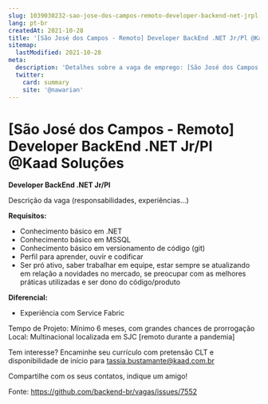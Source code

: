```yaml
---
slug: 1039030232-sao-jose-dos-campos-remoto-developer-backend-net-jrpl-at-kaad-solucoes
lang: pt-br
createdAt: 2021-10-28
title: '[São José dos Campos - Remoto] Developer BackEnd .NET Jr/Pl @Kaad Soluções - Vaga de Emprego'
sitemap:
  lastModified: 2021-10-28
meta:
  description: 'Detalhes sobre a vaga de emprego: [São José dos Campos - Remoto] Developer BackEnd .NET Jr/Pl @Kaad Soluções'
  twitter:
    card: summary
    site: '@nawarian'
---
```


# [São José dos Campos - Remoto] Developer BackEnd .NET Jr/Pl @Kaad Soluções

**Developer BackEnd .NET Jr/Pl**

Descrição da vaga (responsabilidades, experiências...)

**Requisitos:**

- Conhecimento básico em .NET
- Conhecimento básico em MSSQL
- Conhecimento básico em versionamento de código (git)
- Perfil para aprender, ouvir e codificar
- Ser pró ativo, saber trabalhar em equipe, estar sempre se atualizando em relação a novidades no mercado, se preocupar com as melhores práticas utilizadas e ser dono do código/produto
 
**Diferencial:**

- Experiência com Service Fabric
 
Tempo de Projeto: Mínimo 6 meses, com grandes chances de prorrogação
Local: Multinacional localizada em SJC [remoto durante a pandemia]

Tem interesse? Encaminhe seu currículo com pretensão CLT e disponibilidade de início para tassia.bustamante@kaad.com.br

Compartilhe com os seus contatos, indique um amigo!

Fonte: https://github.com/backend-br/vagas/issues/7552